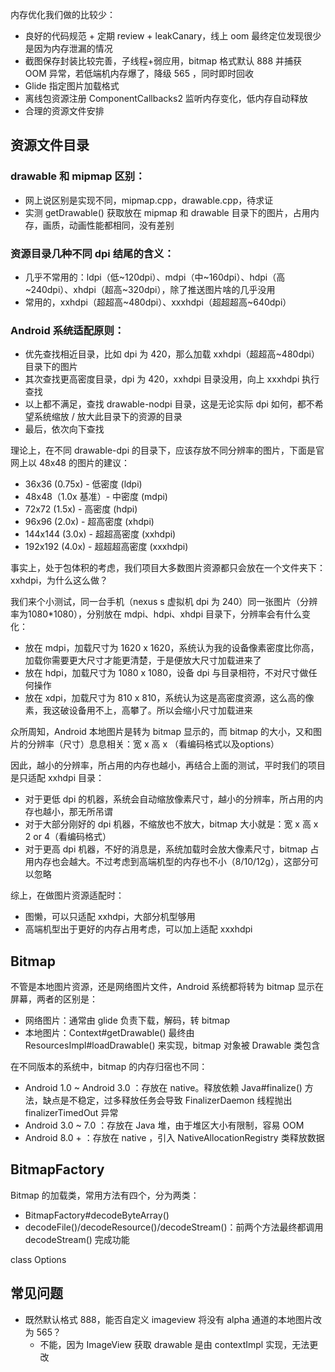 
内存优化我们做的比较少：

- 良好的代码规范 + 定期 review + leakCanary，线上 oom 最终定位发现很少是因为内存泄漏的情况
- 截图保存封装比较完善，子线程+弱应用，bitmap 格式默认 888 并捕获 OOM 异常，若低端机内存爆了，降级 565 ，同时即时回收
- Glide 指定图片加载格式
- 离线包资源注册 ComponentCallbacks2 监听内存变化，低内存自动释放
- 合理的资源文件安排

## 资源文件目录

### drawable 和 mipmap 区别：

- 网上说区别是实现不同，mipmap.cpp，drawable.cpp，待求证
- 实测 getDrawable() 获取放在 mipmap 和 drawable 目录下的图片，占用内存，画质，动画性能都相同，没有差别

###  资源目录几种不同 dpi 结尾的含义：

- 几乎不常用的：ldpi（低~120dpi）、mdpi（中~160dpi）、hdpi（高~240dpi）、xhdpi（超高~320dpi），除了推送图片啥的几乎没用
- 常用的，xxhdpi（超超高~480dpi）、xxxhdpi（超超超高~640dpi）

### Android 系统适配原则：

- 优先查找相近目录，比如 dpi 为 420，那么加载 xxhdpi（超超高~480dpi）目录下的图片
- 其次查找更高密度目录，dpi 为 420，xxhdpi 目录没用，向上 xxxhdpi 执行查找
- 以上都不满足，查找 drawable-nodpi 目录，这是无论实际 dpi 如何，都不希望系统缩放 / 放大此目录下的资源的目录
- 最后，依次向下查找

理论上，在不同 drawable-dpi 的目录下，应该存放不同分辨率的图片，下面是官网上以 48x48 的图片的建议：

- 36x36 (0.75x) - 低密度 (ldpi)
- 48x48（1.0x 基准）- 中密度 (mdpi)
- 72x72 (1.5x) - 高密度 (hdpi)
- 96x96 (2.0x) - 超高密度 (xhdpi)
- 144x144 (3.0x) - 超超高密度 (xxhdpi)
- 192x192 (4.0x) - 超超超高密度 (xxxhdpi)

事实上，处于包体积的考虑，我们项目大多数图片资源都只会放在一个文件夹下：xxhdpi，为什么这么做？

我们来个小测试，同一台手机（nexus s 虚拟机 dpi 为 240）同一张图片（分辨率为1080*1080），分别放在 mdpi、hdpi、xhdpi 目录下，分辨率会有什么变化：

- 放在 mdpi，加载尺寸为 1620 x 1620，系统认为我的设备像素密度比你高，加载你需要更大尺寸才能更清楚，于是便放大尺寸加载进来了
- 放在 hdpi，加载尺寸为 1080 x 1080，设备 dpi 与目录相符，不对尺寸做任何操作
- 放在 xdpi，加载尺寸为 810 x 810，系统认为这是高密度资源，这么高的像素，我这破设备用不上，高攀了。所以会缩小尺寸加载进来

众所周知，Android 本地图片是转为 bitmap 显示的，而 bitmap 的大小，又和图片的分辨率（尺寸）息息相关：宽 x 高 x （看编码格式以及options）

因此，越小的分辨率，所占用的内存也越小，再结合上面的测试，平时我们的项目是只适配 xxhdpi 目录：

- 对于更低 dpi 的机器，系统会自动缩放像素尺寸，越小的分辨率，所占用的内存也越小，那无所吊谓
- 对于大部分刚好的 dpi 机器，不缩放也不放大，bitmap 大小就是：宽 x 高 x 2 or 4（看编码格式）
- 对于更高 dpi 机器，不好的消息是，系统加载时会放大像素尺寸，bitmap 占用内存也会越大。不过考虑到高端机型的内存也不小（8/10/12g），这部分可以忽略

综上，在做图片资源适配时：

- 图懒，可以只适配 xxhdpi，大部分机型够用
- 高端机型出于更好的内存占用考虑，可以加上适配 xxxhdpi

## Bitmap

不管是本地图片资源，还是网络图片文件，Android 系统都将转为 bitmap 显示在屏幕，两者的区别是：

- 网络图片：通常由 glide 负责下载，解码，转 bitmap
- 本地图片：Context#getDrawable() 最终由 ResourcesImpl#loadDrawable() 来实现，bitmap 对象被 Drawable 类包含

在不同版本的系统中，bitmap 的内存归宿也不同：

- Android 1.0 ~ Android 3.0 ：存放在 native。释放依赖 Java#finalize() 方法，缺点是不稳定，过多释放任务会导致 FinalizerDaemon 线程抛出 finalizerTimedOut 异常
- Android 3.0 ~ 7.0 ：存放在 Java 堆，由于堆区大小有限制，容易 OOM
- Android 8.0 + ：存放在 native ，引入 NativeAllocationRegistry 类释放数据

## BitmapFactory

Bitmap 的加载类，常用方法有四个，分为两类：

- BitmapFactory#decodeByteArray()
- decodeFile()/decodeResource()/decodeStream()：前两个方法最终都调用 decodeStream() 完成功能

class Options

## 常见问题

- 既然默认格式 888，能否自定义 imageview 将没有 alpha 通道的本地图片改为 565？
  - 不能，因为 ImageView 获取 drawable 是由 contextImpl 实现，无法更改
